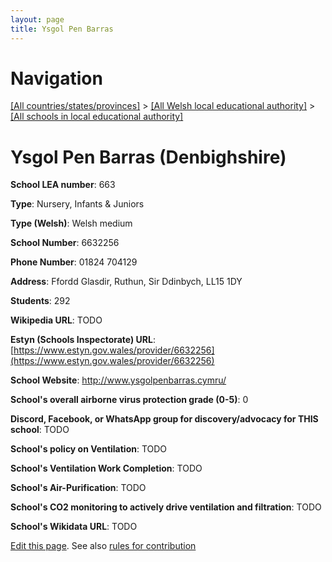 ```yaml
---
layout: page
title: Ysgol Pen Barras
---
```

# Navigation

[[All countries/states/provinces]](../../..) > [[All Welsh local educational authority]](../..) > [[All schools in local educational authority]](..)

# Ysgol Pen Barras (Denbighshire)

**School LEA number**: 663

**Type**: Nursery, Infants & Juniors

**Type (Welsh)**: Welsh medium

**School Number**: 6632256

**Phone Number**: 01824 704129

**Address**: Ffordd Glasdir, Ruthun, Sir Ddinbych, LL15 1DY

**Students**: 292

**Wikipedia URL**: TODO

**Estyn (Schools Inspectorate) URL**: [https://www.estyn.gov.wales/provider/6632256](https://www.estyn.gov.wales/provider/6632256)

**School Website**: http://www.ysgolpenbarras.cymru/

**School's overall airborne virus protection grade (0-5)**: 0

**Discord, Facebook, or WhatsApp group for discovery/advocacy for THIS school**: TODO

**School's policy on Ventilation**: TODO

**School's Ventilation Work Completion**: TODO

**School's Air-Purification**: TODO

**School's CO2 monitoring to actively drive ventilation and filtration**: TODO

**School's Wikidata URL**: TODO




[Edit this page](https://github.com/ventilate-schools/Wales/edit/prif/./Denbighshire/Ysgol_Pen_Barras.md). See also [rules for contribution](../../../contribution-rules/)
